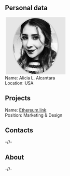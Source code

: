 ## Personal data
![alicia l alcantara photo](photo/alicia_l_alcantara.png)  
Name:   Alicia L. Alcantara  
Location: USA  
## Projects 
Name: [Ethereum.link](../projects/ethereum_link.md)  
Position: Marketing & Design   
## Contacts
-//-
## About
-//-
